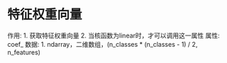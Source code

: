 # 特征权重向量

作用: 1. 获取特征权重向量  2. 当核函数为linear时，才可以调用这一属性
属性: coef_
数据: 1. ndarray，二维数组，(n_classes * (n_classes - 1) / 2, n_features)